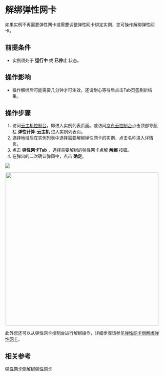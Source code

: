 # 解绑弹性网卡

如果实例不再需要弹性网卡或需要调整弹性网卡绑定实例，您可操作解绑弹性网卡。

## 前提条件

* 实例须处于 **运行中** 或 **已停止** 状态。

## 操作影响

* 操作解绑后可能需要几分钟才可生效，还请耐心等待后点击Tab页签刷新结果。

## 操作步骤

1. 访问[云主机控制台](https://cns-console.jdcloud.com/host/compute/list)，即进入实例列表页面。或访问[京东云控制台](https://console.jdcloud.com)点击顶部导航栏 **弹性计算-云主机** 进入实例列表页。
2. 选择地域后在实例列表中选择需要解绑弹性网卡的实例，点击名称进入详情页。
3. 点击 **弹性网卡Tab** ，选择需要解绑的弹性网卡点解 **解绑** 按钮。
4. 在弹出的二次确认弹窗中，点击 **确定**。
		
![](https://img1.jcloudcs.com/cn/image/vm/detach-eni1.png)

<div align="center"><img src="https://img1.jcloudcs.com/cn/image/vm/detach-eni2.png" width="500"></div>

此外您还可以从弹性网卡控制台进行解绑操作，详细步骤请参见[弹性网卡侧解绑弹性网卡](../../../../Networking/Elastic-Network-Interface/Operation-Guide/Elastic-Network-Interface-Management/Disassociate-Elastic-Network-Interface.md)。

## 相关参考
[弹性网卡侧解绑弹性网卡](../../../../Networking/Elastic-Network-Interface/Operation-Guide/Elastic-Network-Interface-Management/Disassociate-Elastic-Network-Interface.md)

